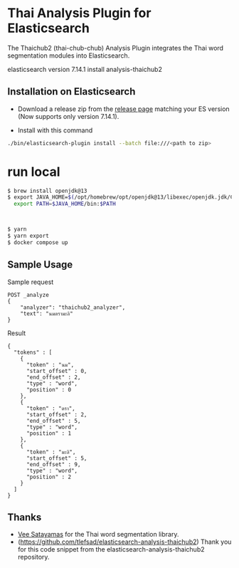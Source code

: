 # Thai Analysis Plugin for Elasticsearch

The Thaichub2 (thai-chub-chub) Analysis Plugin integrates the Thai word segmentation modules into Elasticsearch.

elasticsearch version 7.14.1 install analysis-thaichub2

## Installation on Elasticsearch

- Download a release zip from the [release page](https://github.com/NitichaiSawangsai/elasticsearch-7.14.1-analysis-thaichub2-7.6.2/releases) matching your ES version (Now supports only version 7.14.1).

- Install with this command
```sh
./bin/elasticsearch-plugin install --batch file:///<path to zip>
```


# run local

```sh
$ brew install openjdk@13
$ export JAVA_HOME=$(/opt/homebrew/opt/openjdk@13/libexec/openjdk.jdk/Contents/Home)
  export PATH=$JAVA_HOME/bin:$PATH



$ yarn 
$ yarn export
$ docker compose up
```



## Sample Usage

Sample request

```
POST _analyze
{
    "analyzer": "thaichub2_analyzer",
    "text": "นมตรามะลิ"
}
```

Result

```
{
  "tokens" : [
    {
      "token" : "นม",
      "start_offset" : 0,
      "end_offset" : 2,
      "type" : "word",
      "position" : 0
    },
    {
      "token" : "ตรา",
      "start_offset" : 2,
      "end_offset" : 5,
      "type" : "word",
      "position" : 1
    },
    {
      "token" : "มะลิ",
      "start_offset" : 5,
      "end_offset" : 9,
      "type" : "word",
      "position" : 2
    }
  ]
}
```

## Thanks
- [Vee Satayamas](https://github.com/veer66) for the Thai word segmentation library.
- (https://github.com/tlefsad/elasticsearch-analysis-thaichub2) Thank you for this code snippet from the elasticsearch-analysis-thaichub2 repository.
 